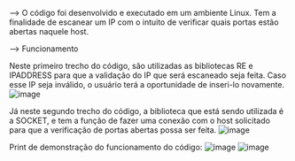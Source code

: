 --> O código foi desenvolvido e executado em um ambiente Linux.
    Tem a finalidade de escanear um IP com o intuito de verificar quais portas estão abertas naquele host.
    
--> Funcionamento

Neste primeiro trecho do código, são utilizadas as bibliotecas RE e IPADDRESS para que a validação do IP que será escaneado seja feita. Caso esse IP seja inválido, o usuário terá a oportunidade de inseri-lo novamente.
![image](https://user-images.githubusercontent.com/83794673/137901584-820df9db-43cd-4114-be9a-068591c4c1eb.png)

Já neste segundo trecho do código, a biblioteca que está sendo utilizada é a SOCKET, e tem a função de fazer uma conexão com o host solicitado para que a verificação de portas abertas possa ser feita.
![image](https://user-images.githubusercontent.com/83794673/137902683-75df1034-3fae-49ce-892b-1b10d66cfe86.png)

Print de demonstração do funcionamento do código:
![image](https://user-images.githubusercontent.com/83794673/137903596-60f19d58-60fb-4527-8786-ead6f7c8dbdd.png)
![image](https://user-images.githubusercontent.com/83794673/137904094-8beb1071-9adc-4478-b566-3037598ca406.png)


